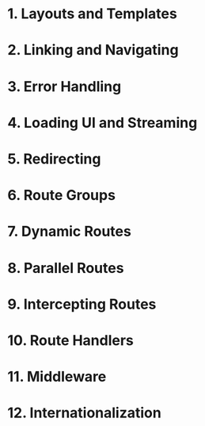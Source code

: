 # 1. Layouts and Templates

# 2. Linking and Navigating

# 3. Error Handling

# 4. Loading UI and Streaming

# 5. Redirecting

# 6. Route Groups

# 7. Dynamic Routes

# 8. Parallel Routes

# 9. Intercepting Routes

# 10. Route Handlers

# 11. Middleware

# 12. Internationalization
